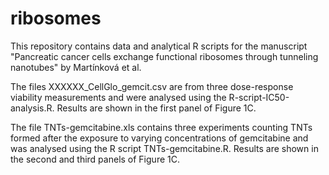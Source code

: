 # ribosomes
This repository contains data and analytical R scripts for the manuscript "Pancreatic cancer cells exchange functional ribosomes through tunneling nanotubes" by Martínková et al.

The files XXXXXX_CellGlo_gemcit.csv are from three dose-response viability measurements and were analysed using the R-script-IC50-analysis.R. Results are shown in the first panel of Figure 1C.

The file TNTs-gemcitabine.xls contains three experiments counting TNTs formed after the exposure to varying concentrations of gemcitabine and was analysed using the R script TNTs-gemcitabine.R. Results are shown in the second and third panels of Figure 1C.
